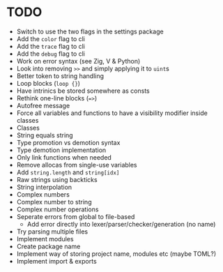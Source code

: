 # TODO
- Switch to use the two flags in the settings package
- Add the `color` flag to cli
- Add the `trace` flag to cli
- Add the `debug` flag to cli
- Work on error syntax (see Zig, V & Python)
- Look into removing `>>` and simply applying it to `uint`s
- Better token to string handling
- Loop blocks (`loop {}`)
- Have intrinics be stored somewhere as consts
- Rethink one-line blocks (`=>`)
- Autofree message
- Force all variables and functions to have a visibility modifier inside classes
- Classes
- String equals string
- Type promotion vs demotion syntax
- Type demotion implementation
- Only link functions when needed
- Remove allocas from single-use variables
- Add `string.length` and `string[idx]`
- Raw strings using backticks
- String interpolation
- Complex numbers
- Complex number to string
- Complex number operations
- Seperate errors from global to file-based
    - Add error directly into lexer/parser/checker/generation (no name)
- Try parsing multiple files
- Implement modules
- Create package name
- Implement way of storing project name, modules etc (maybe TOML?)
- Implement import & exports